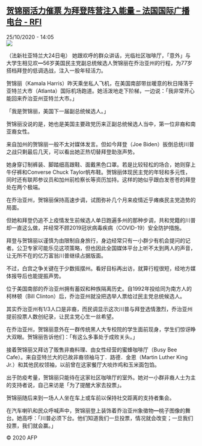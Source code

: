 <!--1603634096000-->
[贺锦丽活力催票 为拜登阵营注入能量 – 法国国际广播电台 - RFI](http://www.rfi.fr//cn/contenu/20201025-%E8%B4%BA%E9%94%A6%E4%B8%BD%E6%B4%BB%E5%8A%9B%E5%82%AC%E7%A5%A8-%E4%B8%BA%E6%8B%9C%E7%99%BB%E9%98%B5%E8%90%A5%E6%B3%A8%E5%85%A5%E8%83%BD%E9%87%8F)
------

<div>25/10/2020 - 14:05</div><img src="https://s.rfi.fr/media/display/c69c16fc-16c7-11eb-84e8-005056bf87d6/w:310/p:16x9/int0017b.201025210501.jpg"><div class="t-content__body u-clearfix"><p>（法新社亚特兰大24日电）    她跟欢呼的群众讲话，光临社区咖啡厅，「意外」与大学生相见欢━56岁美国民主党副总统候选人贺锦丽在乔治亚州的行程，为77岁搭档拜登的低调选战，注入一股年轻活力。</p><p>    贺锦丽（Kamala Harris）昨天乘坐私人飞机，在美国南部带丝暖意的秋日降落于亚特兰大市（Atlanta）国际机场跑道。她活泼地走下阶梯，一边说：「我非常开心能回来乔治亚州亚特兰大市。」</p><p>    「我是贺锦丽，美国下一届副总统候选人。」</p><p>    贺锦丽没说的是，她也是美国主要政党历来正副总统候选人当中，第一位非裔和南亚裔女性。</p><p>    来自加州的贺锦丽一般不太对媒体发言。但如今拜登（Joe Biden）扳倒总统川普之战只剩最后几天，可以看出她正热切替拜登助涨声势。</p><p>    她身穿订制裤装、脚踏细高跟鞋、面戴黑色口罩。若是比较轻松的场合，她则穿上牛仔裤和Converse Chuck Taylor帆布鞋。贺锦丽体现民主党的年轻和多元性，同时还有联邦参议员和加州前检察长等资历加持。这样的她似乎跟白发苍苍的拜登处在两个极端。</p><p>    在乔治亚州，贺锦丽保持高速步调，试图弥补几个月来疫情近乎瘫痪民主党造势的局面。</p><p>    但她和拜登仍追不上疫情发生前候选人单日跑遍多州的那种步调，共和党籍的川普却一直这么做，并经常不顾2019冠状病毒疾病（COVID-19）安全防护措施。</p><p>    拜登与贺锦丽以谨慎为由限制自身旅行，身边经常只有一小群少有机会提问的记者。公卫专家可能乐见这项策略，但也因此全国媒体平台上听不太到两人的声音，让无所不在的亿万富翁川普继续占据版面。</p><p>    不过，白宫之争关键在于少数摇摆州。看好目标再出访，就算行程很短，经地方媒体报导后也能提振声势。</p><p>    位于美国南部的乔治亚州拥有蓄奴和种族隔离历史。自1992年投给同为南方人的柯林顿（Bill Clinton）后，乔治亚州就没把选举人票给过民主党总统候选人。</p><p>    其实乔治亚州有1/3人口是非裔，而民调显示这次川普与拜登选情激烈，乔治亚州提前投票人数创纪录，让民主党心生一丝希望。</p><p>    在乔治亚州，贺锦丽意外在一群传统黑人大专校院的学生面前现身，学生们惊讶睁大双眼。贺锦丽告诉他们：「有这么多事处于成败关头。」</p><p>    接着贺锦丽又拜访了贩售非裔料理、由女性经营的蜜蜂咖啡厅（Busy Bee Cafe）。来自亚特兰大的已故非裔领袖马丁．路德．金恩（Martin Luther King Jr.）和其他民权领袖，以前曾在这家餐厅大啖炸鸡和玉米面包馅。</p><p>    出于防疫考量，贺锦丽只能待在这家社区咖啡厅的室外。她对一小群非裔人士为主的支持者说，自己来访是「为了提醒大家去投票」。</p><p>    贺锦丽随后来到一场人人坐在车上或车前以保持社交距离的支持者集会。</p><p>    在汽车喇叭和民众呼喊声中，贺锦丽登上装饰着乔治亚州象徵物━桃子图像的舞台。她高呼：「川普必须下台。他们知道我们一旦投票，情况就会改变；一旦我们投票，我们就会赢。」</p><p class="t-copyright">© 2020 AFP</p>        </div>
